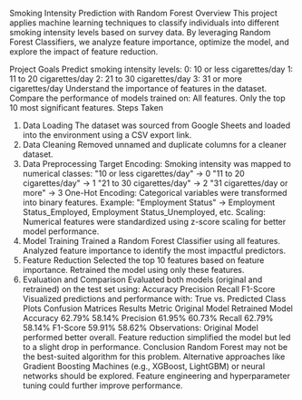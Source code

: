 Smoking Intensity Prediction with Random Forest
Overview
This project applies machine learning techniques to classify individuals into different smoking intensity levels based on survey data. By leveraging Random Forest Classifiers, we analyze feature importance, optimize the model, and explore the impact of feature reduction.

Project Goals
Predict smoking intensity levels:
0: 10 or less cigarettes/day
1: 11 to 20 cigarettes/day
2: 21 to 30 cigarettes/day
3: 31 or more cigarettes/day
Understand the importance of features in the dataset.
Compare the performance of models trained on:
All features.
Only the top 10 most significant features.
Steps Taken
1. Data Loading
The dataset was sourced from Google Sheets and loaded into the environment using a CSV export link.
2. Data Cleaning
Removed unnamed and duplicate columns for a cleaner dataset.
3. Data Preprocessing
Target Encoding: Smoking intensity was mapped to numerical classes:
"10 or less cigarettes/day" → 0
"11 to 20 cigarettes/day" → 1
"21 to 30 cigarettes/day" → 2
"31 cigarettes/day or more" → 3
One-Hot Encoding:
Categorical variables were transformed into binary features.
Example: "Employment Status" → Employment Status_Employed, Employment Status_Unemployed, etc.
Scaling: Numerical features were standardized using z-score scaling for better model performance.
4. Model Training
Trained a Random Forest Classifier using all features.
Analyzed feature importance to identify the most impactful predictors.
5. Feature Reduction
Selected the top 10 features based on feature importance.
Retrained the model using only these features.
6. Evaluation and Comparison
Evaluated both models (original and retrained) on the test set using:
Accuracy
Precision
Recall
F1-Score
Visualized predictions and performance with:
True vs. Predicted Class Plots
Confusion Matrices
Results
Metric	Original Model	Retrained Model
Accuracy	62.79%	58.14%
Precision	61.95%	60.73%
Recall	62.79%	58.14%
F1-Score	59.91%	58.62%
Observations:
Original Model performed better overall.
Feature reduction simplified the model but led to a slight drop in performance.
Conclusion
Random Forest may not be the best-suited algorithm for this problem.
Alternative approaches like Gradient Boosting Machines (e.g., XGBoost, LightGBM) or neural networks should be explored.
Feature engineering and hyperparameter tuning could further improve performance.
